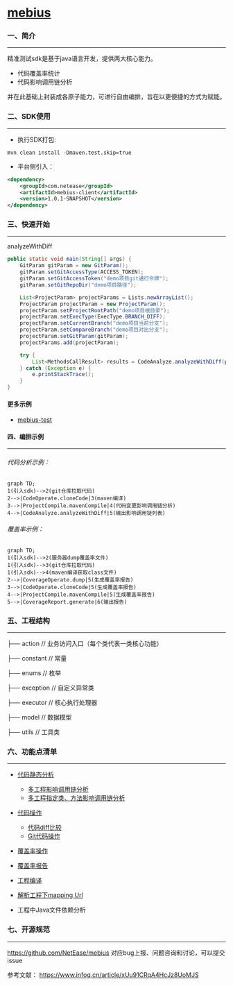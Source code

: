 ﻿# [mebius](https://g.hz.netease.com/qa-tech/mebius)
### 一、简介

------

精准测试sdk是基于java语言开发，提供两大核心能力。

- 代码覆盖率统计
- 代码影响调用链分析

并在此基础上封装成各原子能力，可进行自由编排，旨在以更便捷的方式为赋能。

### 二、SDK使用

------

- 执行SDK打包:

```plaintext
mvn clean install -Dmaven.test.skip=true
```

- 平台侧引入：

```xml
<dependency>
    <groupId>com.netease</groupId>
    <artifactId>mebius-client</artifactId>
    <version>1.0.1-SNAPSHOT</version>
</dependency>
```

### 三、快速开始

------

analyzeWithDiff

```java
public static void main(String[] args) {
    GitParam gitParam = new GitParam();
    gitParam.setGitAccessType(ACCESS_TOKEN);
    gitParam.setGitAccessToken("demo项目git通行令牌");
    gitParam.setGitRepoDir("demo项目路径");

    List<ProjectParam> projectParams = Lists.newArrayList();
    ProjectParam projectParam = new ProjectParam();
    projectParam.setProjectRootPath("demo项目根目录");
    projectParam.setExecType(ExecType.BRANCH_DIFF);
    projectParam.setCurrentBranch("demo项目当前分支");
    projectParam.setCompareBranch("demo项目对比分支");
    projectParam.setGitParam(gitParam);
    projectParams.add(projectParam);

    try {
        List<MethodsCallResult> results = CodeAnalyze.analyzeWithDiff(projectParams, null);
    } catch (Exception e) {
        e.printStackTrace();
    }
}
```

#### 更多示例

- [mebius-test](/mebius-test)

#### 四、编排示例

------

###### 代码分析示例：

```mermaid
graph TD;
1(引入sdk)-->2(git仓库拉取代码)
2-->|CodeOperate.cloneCode|3(maven编译)
3-->|ProjectCompile.mavenCompile|4(代码变更影响调用链分析)
4-->|CodeAnalyze.analyzeWithDiff|5(输出影响调用链列表)
```

###### 覆盖率示例：

```mermaid
graph TD;
1(引入sdk)-->2(服务器dump覆盖率文件)
1(引入sdk)-->3(git仓库拉取代码)
1(引入sdk)-->4(maven编译获取class文件)
2-->|CoverageOperate.dump|5(生成覆盖率报告)
3-->|CodeOperate.cloneCode|5(生成覆盖率报告)
4-->|ProjectCompile.mavenCompile|5(生成覆盖率报告)
5-->|CoverageReport.generate|6(输出报告)

```

### 

### 五、工程结构

------

├── action                        // 业务访问入口（每个类代表一类核心功能）

├── constant                   // 常量

├── enums                      // 枚举

├── exception                 // 自定义异常类

├── executor                   // 核心执行处理器

├── model                       // 数据模型

├── utils                           // 工具类

### 六、功能点清单

------

- [代码静态分析](docs/codeAnalyze.md)

  - [多工程影响调用链分析](docs/analyzeWithDiff.md)
  - [多工程指定类、方法影响调用链分析](docs/analyzeWithSpecify.md)

- [代码操作](docs/codeOperate.md)

  - [代码diff比较](docs/codeDiff.md)
  - [Git代码操作](docs/gitOperate.md)

- [覆盖率操作](docs/coverageOperate.md)

- [覆盖率报告](docs/coverageReport.md)

- [工程编译](docs/projectCompile.md)

- [解析工程下mapping Url](docs/urlMappingAnalyze.md)

- 工程中Java文件依赖分析

  

### 七、开源规范

------
https://github.com/NetEase/mebius
对应bug上报、问题咨询和讨论，可以提交issue

参考文献：
https://www.infoq.cn/article/xUu91CRqA4HcJz8UoMJS

